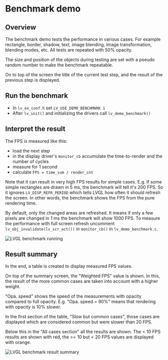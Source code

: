 # Benchmark demo

## Overview

The benchmark demo tests the performance in various cases. 
For example rectangle, border, shadow, text, image blending, image transformation, blending modes, etc. 
All tests are repeated with 50% opacity.

The size and position of the objects during testing are set with a pseudo random number to make the benchmark repeatable. 

On to top of the screen the title of the current test step, and the result of the previous step is displayed.

## Run the benchmark
- In `lv_ex_conf.h` set `LV_USE_DEMO_BENCHMARK 1`
- After `lv_init()` and initializing the drivers call `lv_demo_benchmark()`

## Interpret the result

The FPS is measured like this:
- load the next step
- in the display driver's `monitor_cb` accumulate the time-to-render and the number of cycles 
- measure for 1 second
- calculate `FPS = time_sum / render_cnt`

Note that it can result in very high FPS results for simple cases. 
E.g. if some simple rectangles are drawn in 5 ms, the benchmark will tell it's 200 FPS. 
So it ignores `LV_DISP_REFR_PERIOD` which tells LVGL how often it should refresh the screen. 
In other words, the benchmark shows the FPS from the pure rendering time.

By default, only the changed areas are refreshed. It means if only a few pixels are changed in 1 ms the benchmark will show 1000 FPS. To measure the performance with full screen refresh uncomment `lv_obj_invalidate(lv_scr_act())` in `monitor_cb()` in `lv_demo_benchmark.c`.

![LVGL benchmark running](https://github.com/lvgl/lv_examples/blob/master/src/lv_demo_benchmark/screenshot1.png?raw=true)


## Result summary 
In the end, a table is created to display measured FPS values.

On top of the summary screen, the "Weighted FPS" value is shown. 
In this, the result of the more common cases are taken into account with a higher weight. 

"Opa. speed" shows the speed of the measurements with opacity compared to full opacity. 
E.g. "Opa. speed = 90%" means that rendering with opacity is 10% slower. 

In the first section of the table, "Slow but common cases", those cases are displayed which are considered common but were slower than 20 FPS.

Below this in the "All cases section" all the results are shown. The < 10 FPS results are shown with red, the >= 10 but < 20 FPS values are displayed with orange.


![LVGL benchmark result summary](https://github.com/lvgl/lv_examples/blob/master/src/lv_demo_benchmark/screenshot2.png?raw=true)
